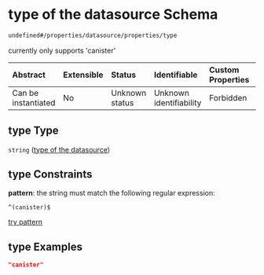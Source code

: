 # type of the datasource Schema

```txt
undefined#/properties/datasource/properties/type
```

currently only supports 'canister'

| Abstract            | Extensible | Status         | Identifiable            | Custom Properties | Additional Properties | Access Restrictions | Defined In                                                      |
| :------------------ | :--------- | :------------- | :---------------------- | :---------------- | :-------------------- | :------------------ | :-------------------------------------------------------------- |
| Can be instantiated | No         | Unknown status | Unknown identifiability | Forbidden         | Allowed               | none                | [relayer.json\*](../../out/relayer.json "open original schema") |

## type Type

`string` ([type of the datasource](relayer-properties-datasource-properties-type-of-the-datasource.md))

## type Constraints

**pattern**: the string must match the following regular expression:&#x20;

```regexp
^(canister)$
```

[try pattern](https://regexr.com/?expression=%5E\(canister\)%24 "try regular expression with regexr.com")

## type Examples

```json
"canister"
```
